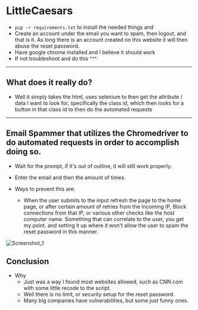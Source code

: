 # LittleCaesars
- `pip -r requirements.txt` to install the needed things and 
- Create an account under the email you want to spam, then logout, and that is it. As long there is an account created on this website it will then abuse the reset password.
- Have google chrome installed and I believe it should work
- If not troubleshoot and do this ^^^
----
## What does it really do?
  - Well it simply takes the html, uses selenium to then get the attribute / data I want to look for, specifically the class id, which then looks for a button in that class id to then do the automated requests
----
## Email Spammer that utilizes the Chromedriver to do automated requests in order to accomplish doing so.
  - Wait for the prompt, if it's out of outline, it will still work properly.
  - Enter the email and then the amount of times.

- Ways to prevent this are:
  - When the user submits to the input refresh the page to the home page, or after certain amount of retries from the incoming IP, Block connections from that IP, or various other checks like the host computer name. Something that can correlate to the user, you get my point. and setting it up where it won't allow the user to spam the reset password in this manner.  

![Screenshot_1](https://github.com/Daulaires/LittleCaesars/assets/102845355/77315083-a725-4016-ac3a-7a755e80cd3b)

## Conclusion
  - Why 
    - Just was a way I found most websites allowed, such as CNN.com with some little recode to the script.
    - Well there is no limit, or security setup for the reset password.
    - Many big companies have vulnerabilities, but some just funny ones.
